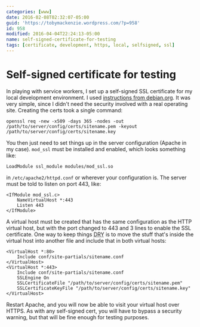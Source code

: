 ```yaml
---
categories: [www]
date: 2016-02-08T02:32:07-05:00
guid: 'https://tobymackenzie.wordpress.com/?p=958'
id: 958
modified: 2016-04-04T22:24:13-05:00
name: self-signed-certificate-for-testing
tags: [certificate, development, https, local, selfsigned, ssl]
---
```


Self-signed certificate for testing
===================================

In playing with service workers, I set up a self-signed SSL certificate for my local development environment.  I used [instructions from debian.org](https://wiki.debian.org/Self-Signed_Certificate).  It was very simple, since I didn't need the security involved with a real operating site.  Creating the certs took a single command:

```
openssl req -new -x509 -days 365 -nodes -out /path/to/server/config/certs/sitename.pem -keyout /path/to/server/config/certs/sitename.key
```

You then just need to set things up in the server configuration (Apache in my case).  `mod_ssl` must be installed and enabled, which looks something like:
```
LoadModule ssl_module modules/mod_ssl.so
```

<!--more-->

in `/etc/apache2/httpd.conf` or wherever your configuration is.  The server must be told to listen on port 443, like:

```
<IfModule mod_ssl.c>
	NameVirtualHost *:443
	Listen 443
</IfModule>
```

A virtual host must be created that has the same configuration as the HTTP virtual host, but with the port changed to 443 and 3 lines to enable the SSL certificate.  One way to keep things <abbr title="Don't repeat yourself">DRY</abbr> is to move the stuff that's inside the virtual host into another file and include that in both virtual hosts:

```
<VirtualHost *:80>
	Include conf/site-partials/sitename.conf
</VirtualHost>
<VirtualHost *:443>
	Include conf/site-partials/sitename.conf
	SSLEngine On
	SSLCertificateFile "/path/to/server/config/certs/sitename.pem"
	SSLCertificateKeyFile "/path/to/server/config/certs/sitename.key"
</VirtualHost>
```

Restart Apache, and you will now be able to visit your virtual host over HTTPS.  As with any self-signed cert, you will have to bypass a security warning, but that will be fine enough for testing purposes.
